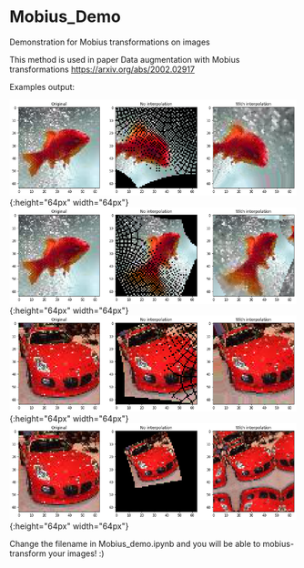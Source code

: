 # Mobius_Demo
Demonstration for Mobius transformations on images

This method is used in paper Data augmentation with Mobius transformations
https://arxiv.org/abs/2002.02917


Examples output: 

![image](example1.png){:height="64px" width="64px"}
![image](example2.png){:height="64px" width="64px"}
![image](example3.png){:height="64px" width="64px"}
![image](example4.png){:height="64px" width="64px"}

Change the filename in Mobius_demo.ipynb and you will be able to mobius-transform your images! :)
